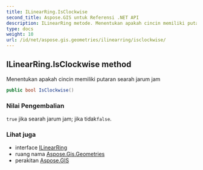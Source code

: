 ```yaml
---
title: ILinearRing.IsClockwise
second_title: Aspose.GIS untuk Referensi .NET API
description: ILinearRing metode. Menentukan apakah cincin memiliki putaran searah jarum jam
type: docs
weight: 10
url: /id/net/aspose.gis.geometries/ilinearring/isclockwise/
---
```

## ILinearRing.IsClockwise method

Menentukan apakah cincin memiliki putaran searah jarum jam

```csharp
public bool IsClockwise()
```

### Nilai Pengembalian

`true` jika searah jarum jam; jika tidak`false`.

### Lihat juga

* interface [ILinearRing](../)
* ruang nama [Aspose.Gis.Geometries](../../ilinearring/)
* perakitan [Aspose.GIS](../../../)


